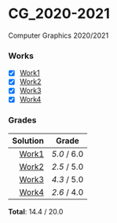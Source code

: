 # CG_2020-2021
Computer Graphics 2020/2021

### Works
- [x] [Work1](Work1/CG-20-21-Trabalho-01.pdf)
- [x] [Work2](Work2/CG-20-21-Trabalho-02.pdf)
- [x] [Work3](Work3/CG-20-21-Trabalho-03.pdf)
- [x] [Work4](Work4/CG-20-21-Trabalho-04.pdf)

### Grades
| Solution          | Grade          |
| ----------------: | :------------: |
| [Work1](Work1/)   | *5.0* / 6.0    |
| [Work2](Work2/)   | *2.5* / 5.0    |
| [Work3](Work3/)   | *4.3* / 5.0    |
| [Work4](Work4/)   | *2.6* / 4.0    |

**Total**: 14.4 / 20.0
